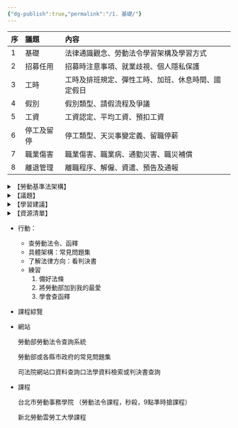 ```yaml
---
{"dg-publish":true,"permalink":"/1. 基礎/"}
---
```











| 序 | 議題 | 內容 | 
|:--|:------|:----|
| 1 | 基礎 | 法律通識觀念、勞動法令學習架構及學習方式 | 
| 2 | 招募任用 | 招募時注意事項、就業歧視、個人隱私保護 | 
| 3 | 工時 | 工時及排班規定、彈性工時、加班、休息時間、國定假日 | 
| 4 | 假別 | 假別類型、請假流程及爭議 | 
| 5 | 工資 | 工資認定、平均工資、預扣工資 | 
| 6 | 停工及留停 | 停工類型、天災事變定義、留職停薪 | 
| 7 | 職業傷害 | 職業傷害、職業病、通勤災害、職災補償 | 
| 8 | 離退管理 | 離職程序、解僱、資遣、預告及通報 | 





<details>  
<summary>【勞動基準法架構】</summary>  
  
一、總則
二、勞動契約
三、工資
四、工做時間、休息、休假
五、童工、女工
六、退休
七、職業災害補償
八、技術生
九、工作規則
十、監督與檢查
十一、罰則
十二、附則
  
</details>
<details>  
<summary>【議題】</summary>  
1. 基礎
2. 招募任用
3. 工時
4. 假別
5. 工資
6. 停工及留停
7. 職業傷害
8. 離退管理
  
</details>
<details>  
<summary>【學習建議】</summary>  
1. 法律筆記、資料庫
2. 我的最愛清單
3. 學會查函釋
4. 關注新聞
5. 應用在工作上
6. 找尋良師益友練習
7. 練習溝通
  
</details>

<details>  
<summary>【資源清單】</summary>  
1. 法律筆記、資料庫
2. 我的最愛清單
3. 學會查函釋
4. 關注新聞
5. 應用在工作上
6. 找尋良師益友練習
7. 練習溝通
  
</details>

- 行動：
    
    - 查勞動法令、函釋
    - 具體架構：常見問題集
    - 了解法律方向：看判決書
    - 練習
        1. 備好法條
        2. 將勞動部加到我的最愛
        3. 學會查函釋
- 課程綜覽
    
- 網站
    
    勞動部勞動法令查詢系統
    
    勞動部或各縣市政府的常見問題集
    
    司法院網站口資料查詢口法學資料檢索或判決書查詢
    
- 課程
    
    台北市勞動事務學院 （勞動法令課程，秒殺，9點準時搶課程）
    
    新北勞動雲勞工大學課程